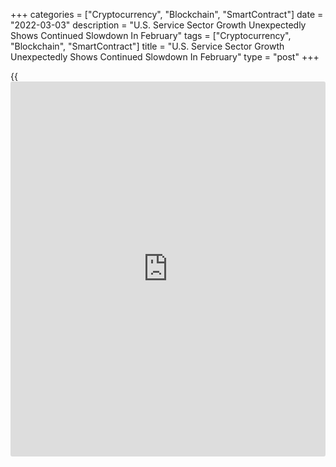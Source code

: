 +++
categories = ["Cryptocurrency", "Blockchain", "SmartContract"]
date = "2022-03-03"
description = "U.S. Service Sector Growth Unexpectedly Shows Continued Slowdown In February"
tags = ["Cryptocurrency", "Blockchain", "SmartContract"]
title = "U.S. Service Sector Growth Unexpectedly Shows Continued Slowdown In February"
type = "post"
+++

{{<iframe id="large-banner" src="https://www.bounty.group/#slide=6.0" width="100%" height="600" scrolling="no" style="border: 0px solid rgb(216, 221, 230); border-radius: 3px;">}}

U.S. service sector activity unexpectedly grew at a slower rate in the
month of February, according to a report released by the Institute for
Supply Management on Thursday.

The ISM said its services PMI fell to 56.5 in February from 59.9 in
January. While a reading above 50 still indicates growth in the service
sector, economists had expected the index to inch up to 61.0.

The services PMI decreased for the third straight month after reaching a
record high of 68.4 in November of 2021.

The unexpected drop by the headline index came as the new orders index
tumbled to 56.1 in February from 61.7 in January and the [business][1]
activity index slumped to 55.1 from 59.9.

The employment index also fell to 48.4 in February from 52.3 in January,
indicating a pullback in employment in the service sector.

"Although there was a pullback for most of the indexes comprising the
Services PMI in February, growth continues for the services sector,
which has expanded for all but two of the last 145 months," said Anthony
Nieves, Chair of the ISM Services Business Survey Committee.

"Respondents continue to be impacted by supply chain disruptions,
capacity constraints, inflation, logistical challenges and labor
shortages," he added. "These conditions have affected the ability of
panelists' businesses to meet demand, leading to a cooling in business
activity and economic growth."

The report showed the supplier deliveries index inched up to 66.2 in
February from 65.7 in January, with a reading above 50 indicating slower
deliveries, while the inventories index rose to 50.8 from 49.4.

On the inflation front, the prices index crept up to 83.2 in February
from 82.3 in January, indicating a modest acceleration in the pace of
price growth.

The ISM released a separate report on Tuesday showing a modest
acceleration in the pace of growth in U.S. manufacturing activity in the
month of February.

The manufacturing PMI ticked up to 58.6 in February from 57.6 in
January, while economists had expected the index to inch up to 58.0.

For comments and feedback [contact](https://www.playgroundfx.com/contact/): editorial@rtt[news](https://www.letsplayfx.com/blog/forex-news-website/).com

[Economic News][2]

 **What parts of the world are seeing the best (and worst) economic
performances lately? Click[here][3] to check out our [Econ Scorecard][3]
and find out! See up-to-the-moment [ranking](https://www.playgroundfx.com/blog/crypto-exchange-ranking/)s for the best and worst
performers in [GDP][4], [unemployment rate][5], [inflation][6] and much
more.**

   1. www.rtt[news](https://www.letsplayfx.com/blog/forex-news-website/).com/Content/Business.aspx
   2. www.rtt[news](https://www.letsplayfx.com/blog/forex-news-website/).com/Content/EconomicNews.aspx
   3. www.rtt[news](https://www.letsplayfx.com/blog/forex-news-website/).com/economic-scorecard/world-rank/industrial-production/highest-performance.aspx
   4. www.rtt[news](https://www.letsplayfx.com/blog/forex-news-website/).com/economic-scorecard/world-rank/GDP/highest-performance.aspx
   5. www.rtt[news](https://www.letsplayfx.com/blog/forex-news-website/).com/economic-scorecard/world-rank/unemployment-rate/lowest-performance.aspx
   6. www.rtt[news](https://www.letsplayfx.com/blog/forex-news-website/).com/economic-scorecard/world-rank/CPI/highest-performance.aspx